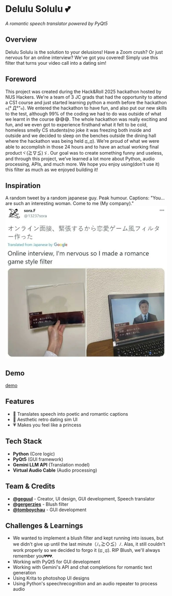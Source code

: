 # **Delulu Solulu** 💕  
*A romantic speech translator powered by PyQt5*  

## **Overview**  
Delulu Solulu is the solution to your delusions! Have a Zoom crush? Or just nervous for an online interview? We've got you covered! Simply use this filter that turns your video call into a dating sim! 

## Foreword
This project was created during the Hack&Roll 2025 hackathon hosted by NUS Hackers. We're a team of 3 JC grads that had the opportunity to attend a CS1 course and just started learning python a month before the hackathon ๑(° Д°"๑). We entered the hackathon to have fun, and also put our new skills to the test, although 99% of the coding we had to do was outside of what we learnt in the course 😅😅😅. The whole hackathon was really exciting and fun, and we even got to experience firsthand what it felt to be cold, homeless smelly CS students(no joke it was freezing both inside and outside and we decided to sleep on the benches outside the dining hall where the hackathon was being held ಥ_ಥ). We're proud of what we were able to accomplish in those 24 hours and to have an actual working final productヾ(≧∇≦)ゞ. Our goal was to create something funny and useless, and through this project, we’ve learned a lot more about Python, audio processing, APIs, and much more. We hope you enjoy using(don't use it) this filter as much as we enjoyed building it!

## **Inspiration**
A random tweet by a random japanese guy. Peak humour. Captions: "You... are such an interesting woman. Come to me (My company)."
![tweet](delulu_solulu/images/tweet.jpg)

## **Demo**  
[demo](delulu_solulu/images/demo.mp4)

## **Features**  
- 💌 Translates speech into poetic and romantic captions 
- 🌹 Aesthetic retro dating sim UI  
- 💗 Makes you feel like a princess

## **Tech Stack**  
- **Python** (Core logic)  
- **PyQt5** (GUI framework)
- **Gemini LLM API** (Translation model)
- **Virtual Audio Cable** (Audio processing)

## **Team & Credits**  
- **[@geguul](https://github.com/geguul)** - Creator, UI design, GUI development, Speech translator
- **[@gergerzies](https://github.com/gergerzies)** - Blush filter
- **[@tomboychau](https://github.com/tomboychau)** - GUI development

## **Challenges & Learnings**  
- We wanted to implement a blush filter and kept running into issues, but we didn't give up until the last minute（ﾉ｡≧◇≦）ﾉ. Alas, it still couldn't work properly so we decided to forgo it (ಥ ̯ ಥ). RIP Blush, we'll always remember you💔💔💔.
- Working with PyQt5 for GUI development
- Working with Gemini's API and chat completions for romantic text generation
- Using Krita to photoshop UI designs
- Using Python's speechrecognition and an audio repeater to process audio
